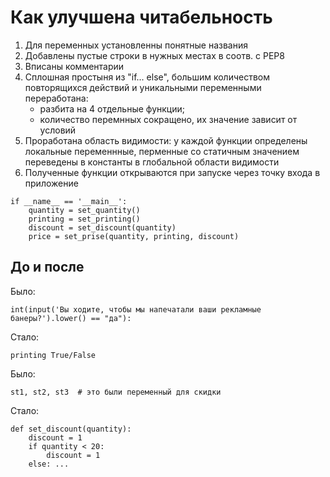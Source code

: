 # Как улучшена читабельность
1. Для переменных установленны понятные названия
2. Добавлены пустые строки в нужных местах в соотв. с PEP8
2. Вписаны комментарии 
3. Сплошная простыня из "if... else", большим количеством повторящихся действий и уникальными переменными переработана:
   * разбита на 4 отдельные функции;
   * количество перемнных сокращено, их значение зависит от условий 
4. Проработана область видимости: у каждой функции определены локальные переменнные, перменные со статичным значением переведены в константы в глобальной области видимости
4. Полученные функции открываются при запуске через точку входа в приложение 
```
if __name__ == '__main__':
    quantity = set_quantity()
    printing = set_printing()
    discount = set_discount(quantity)
    price = set_prise(quantity, printing, discount)
```

## До и после

Было:
```
int(input('Вы ходите, чтобы мы напечатали ваши рекламные банеры?').lower() == "да"):
```

Стало:
```
printing True/False
```

Было:
```
st1, st2, st3  # это были переменный для скидки
```

Стало:
```
def set_discount(quantity):
    discount = 1
    if quantity < 20:
        discount = 1
    else: ...
```